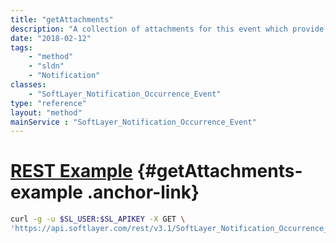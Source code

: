 ```yaml
---
title: "getAttachments"
description: "A collection of attachments for this event which provide supplementary information to impacted users some examples are RFO (Reason For Outage) and root cause analysis documents."
date: "2018-02-12"
tags:
    - "method"
    - "sldn"
    - "Notification"
classes:
    - "SoftLayer_Notification_Occurrence_Event"
type: "reference"
layout: "method"
mainService : "SoftLayer_Notification_Occurrence_Event"
---
```


# [REST Example](#getAttachments-example) <a href="/article/rest/"><i class="fas fa-question"></i></a> {#getAttachments-example .anchor-link} 
```bash
curl -g -u $SL_USER:$SL_APIKEY -X GET \
'https://api.softlayer.com/rest/v3.1/SoftLayer_Notification_Occurrence_Event/{SoftLayer_Notification_Occurrence_EventID}/getAttachments'
```
